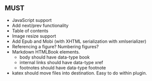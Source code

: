 ## MUST

- JavaScript support
- Add next/prev functionality
- Table of contents
- Image resize support
- Add Epub and Mobi (with XHTML serialization with xmlserializer)
- Referencing a figure? Numbering figures?
- Markdown HTMLBook elements.
  - body should have data-type book
  - internal links should have data-type xref
  - footnotes should have data-type footnote
- katex should move files into destination. Easy to do within plugin.
